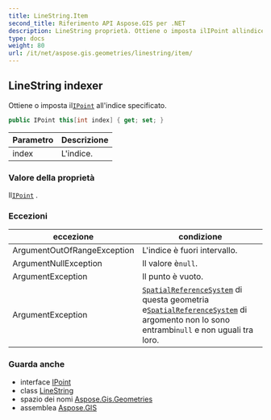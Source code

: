 ```yaml
---
title: LineString.Item
second_title: Riferimento API Aspose.GIS per .NET
description: LineString proprietà. Ottiene o imposta ilIPoint allindice specificato.
type: docs
weight: 80
url: /it/net/aspose.gis.geometries/linestring/item/
---
```

## LineString indexer

Ottiene o imposta il[`IPoint`](../../ipoint/) all'indice specificato.

```csharp
public IPoint this[int index] { get; set; }
```

| Parametro | Descrizione |
| --- | --- |
| index | L'indice. |

### Valore della proprietà

Il[`IPoint`](../../ipoint/) .

### Eccezioni

| eccezione | condizione |
| --- | --- |
| ArgumentOutOfRangeException | L'indice è fuori intervallo. |
| ArgumentNullException | Il valore è`null`. |
| ArgumentException | Il punto è vuoto. |
| ArgumentException | [`SpatialReferenceSystem`](../../igeometry/spatialreferencesystem/) di questa geometria e[`SpatialReferenceSystem`](../spatialreferencesystem/) di argomento non lo sono entrambi`null` e non uguali tra loro. |

### Guarda anche

* interface [IPoint](../../ipoint/)
* class [LineString](../)
* spazio dei nomi [Aspose.Gis.Geometries](../../linestring/)
* assemblea [Aspose.GIS](../../../)


